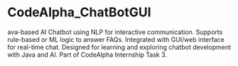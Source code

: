 # CodeAlpha_ChatBotGUI
ava-based AI Chatbot using NLP for interactive communication. Supports rule-based or ML logic to answer FAQs. Integrated with GUI/web interface for real-time chat. Designed for learning and exploring chatbot development with Java and AI. Part of CodeAlpha Internship Task 3.
